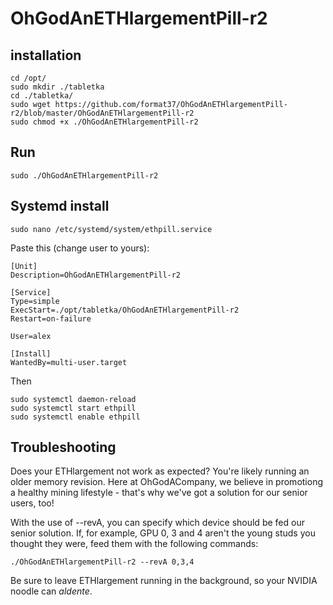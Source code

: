 # OhGodAnETHlargementPill-r2
## installation
```
cd /opt/
sudo mkdir ./tabletka
cd ./tabletka/
sudo wget https://github.com/format37/OhGodAnETHlargementPill-r2/blob/master/OhGodAnETHlargementPill-r2
sudo chmod +x ./OhGodAnETHlargementPill-r2
```
## Run
```
sudo ./OhGodAnETHlargementPill-r2
```
## Systemd install
```
sudo nano /etc/systemd/system/ethpill.service
```
Paste this (change user to yours):
```
[Unit]
Description=OhGodAnETHlargementPill-r2

[Service]  
Type=simple
ExecStart=./opt/tabletka/OhGodAnETHlargementPill-r2
Restart=on-failure

User=alex 

[Install]
WantedBy=multi-user.target
```
Then
```
sudo systemctl daemon-reload
sudo systemctl start ethpill
sudo systemctl enable ethpill
```
## Troubleshooting
Does your ETHlargement not work as expected? You're likely running an older memory revision. Here at OhGodACompany, we believe in promotiong a healthy mining lifestyle - that's why we've got a solution for our senior users, too!   
   
With the use of --revA, you can specify which device should be fed our senior solution. If, for example, GPU 0, 3 and 4 aren't the young studs you thought they were, feed them with the following commands:   
```
./OhGodAnETHlargementPill-r2 --revA 0,3,4   
```
Be sure to leave ETHlargement running in the background, so your NVIDIA noodle can *aldente*.
